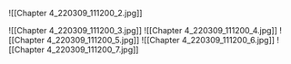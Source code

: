 ![[Chapter 4_220309_111200_2.jpg]]

![[Chapter 4_220309_111200_3.jpg]]
![[Chapter 4_220309_111200_4.jpg]]
![[Chapter 4_220309_111200_5.jpg]]
![[Chapter 4_220309_111200_6.jpg]]
![[Chapter 4_220309_111200_7.jpg]]

